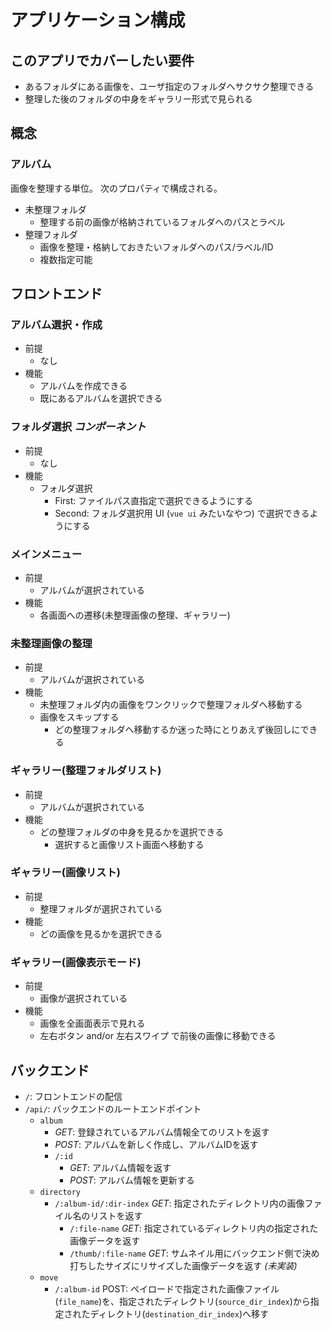  アプリケーション構成
======================

## このアプリでカバーしたい要件

* あるフォルダにある画像を、ユーザ指定のフォルダへサクサク整理できる
* 整理した後のフォルダの中身をギャラリー形式で見られる

## 概念

### アルバム

画像を整理する単位。
次のプロパティで構成される。

* 未整理フォルダ
  * 整理する前の画像が格納されているフォルダへのパスとラベル
* 整理フォルダ
  * 画像を整理・格納しておきたいフォルダへのパス/ラベル/ID
  * 複数指定可能

## フロントエンド

### アルバム選択・作成

* 前提
  * なし
* 機能
  * アルバムを作成できる
  * 既にあるアルバムを選択できる

### フォルダ選択 *コンポーネント*

* 前提
  * なし
* 機能
  * フォルダ選択
    * First: ファイルパス直指定で選択できるようにする
    * Second: フォルダ選択用 UI (`vue ui` みたいなやつ) で選択できるようにする

### メインメニュー

* 前提
  * アルバムが選択されている
* 機能
  * 各画面への遷移(未整理画像の整理、ギャラリー)

### 未整理画像の整理

* 前提
  * アルバムが選択されている
* 機能
  * 未整理フォルダ内の画像をワンクリックで整理フォルダへ移動する
  * 画像をスキップする
    * どの整理フォルダへ移動するか迷った時にとりあえず後回しにできる

### ギャラリー(整理フォルダリスト)

* 前提
  * アルバムが選択されている
* 機能
  * どの整理フォルダの中身を見るかを選択できる
    * 選択すると画像リスト画面へ移動する

### ギャラリー(画像リスト)

* 前提
  * 整理フォルダが選択されている
* 機能
  * どの画像を見るかを選択できる

### ギャラリー(画像表示モード)

* 前提
  * 画像が選択されている
* 機能
  * 画像を全画面表示で見れる
  * 左右ボタン and/or 左右スワイプ で前後の画像に移動できる


## バックエンド

* `/`: フロントエンドの配信
* `/api/`: バックエンドのルートエンドポイント
  * `album`
    * *GET*: 登録されているアルバム情報全てのリストを返す
    * *POST*: アルバムを新しく作成し、アルバムIDを返す
    * `/:id` 
      * *GET*: アルバム情報を返す
      * *POST*: アルバム情報を更新する
  * `directory`
    * `/:album-id/:dir-index` *GET*: 指定されたディレクトリ内の画像ファイル名のリストを返す
      * `/:file-name` *GET*: 指定されているディレクトリ内の指定された画像データを返す
      * `/thumb/:file-name` *GET*: サムネイル用にバックエンド側で決め打ちしたサイズにリサイズした画像データを返す *(未実装)*
  * `move`
    * `/:album-id` POST: ペイロードで指定された画像ファイル(`file_name`)を、指定されたディレクトリ(`source_dir_index`)から指定されたディレクトリ(`destination_dir_index`)へ移す